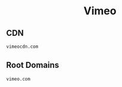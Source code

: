 


<h1 align="center">Vimeo</h1>  


## CDN


```html
vimeocdn.com
```  


## Root Domains


```html
vimeo.com
```  

<br>
